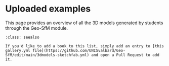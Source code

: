 # Uploaded examples

This page provides an overview of all the 3D models generated by students through the Geo-SfM module.

```{admonition} One missing?
:class: seealso

If you'd like to add a book to this list, simply add an entry to [this gallery.yml file](https://github.com/UNISvalbard/Geo-SfM/edit/main/3dmodels-sketchfab.yml) and open a Pull Request to add it.
```

```{include} ../../../3dmodels-sketchfab.txt
```